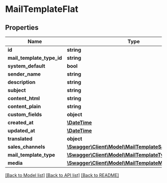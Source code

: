 # MailTemplateFlat

## Properties
Name | Type | Description | Notes
------------ | ------------- | ------------- | -------------
**id** | **string** |  | [optional] 
**mail_template_type_id** | **string** |  | 
**system_default** | **bool** |  | [optional] 
**sender_name** | **string** |  | [optional] 
**description** | **string** |  | [optional] 
**subject** | **string** |  | 
**content_html** | **string** |  | 
**content_plain** | **string** |  | 
**custom_fields** | **object** |  | [optional] 
**created_at** | [**\DateTime**](\DateTime.md) |  | 
**updated_at** | [**\DateTime**](\DateTime.md) |  | [optional] 
**translated** | **object** |  | [optional] 
**sales_channels** | [**\Swagger\Client\Model\MailTemplateSalesChannelFlat**](MailTemplateSalesChannelFlat.md) |  | [optional] 
**mail_template_type** | [**\Swagger\Client\Model\MailTemplateTypeFlat**](MailTemplateTypeFlat.md) |  | [optional] 
**media** | [**\Swagger\Client\Model\MailTemplateMediaFlat**](MailTemplateMediaFlat.md) |  | [optional] 

[[Back to Model list]](../../README.md#documentation-for-models) [[Back to API list]](../../README.md#documentation-for-api-endpoints) [[Back to README]](../../README.md)

